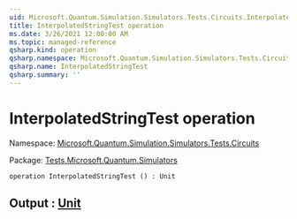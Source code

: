```yaml
---
uid: Microsoft.Quantum.Simulation.Simulators.Tests.Circuits.InterpolatedStringTest
title: InterpolatedStringTest operation
ms.date: 3/26/2021 12:00:00 AM
ms.topic: managed-reference
qsharp.kind: operation
qsharp.namespace: Microsoft.Quantum.Simulation.Simulators.Tests.Circuits
qsharp.name: InterpolatedStringTest
qsharp.summary: ''
---
```


# InterpolatedStringTest operation

Namespace: [Microsoft.Quantum.Simulation.Simulators.Tests.Circuits](xref:Microsoft.Quantum.Simulation.Simulators.Tests.Circuits)

Package: [Tests.Microsoft.Quantum.Simulators](https://nuget.org/packages/Tests.Microsoft.Quantum.Simulators)




```qsharp
operation InterpolatedStringTest () : Unit
```


## Output : [Unit](xref:microsoft.quantum.lang-ref.unit)

